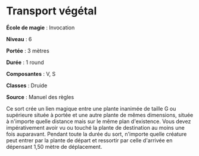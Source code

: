 # Transport végétal

**École de magie** : Invocation

**Niveau** : 6

**Portée** : 3 mètres

**Durée** : 1 round

**Composantes** : V, S

**Classes** : Druide

**Source** : Manuel des règles

Ce sort crée un lien magique entre une plante inanimée de taille G ou supérieure située à portée et une autre plante de mêmes dimensions, située à n'importe quelle distance mais sur le même plan d'existence. Vous devez impérativement avoir vu ou touché la plante de destination au moins une fois auparavant. Pendant toute la durée du sort, n'importe quelle créature peut entrer par la plante de départ et ressortir par celle d'arrivée en dépensant 1,50 mètre de déplacement.

